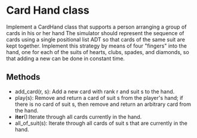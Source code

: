 # Card Hand class
Implement a CardHand class that supports a person arranging a group of cards in his or her hand
The simulator should represent the sequence of cards using a single positional list ADT so that
cards of the same suit are kept together. Implement this strategy by means of four "fingers" into
the hand, one for each of the suits of hearts, clubs, spades, and diamonds, so that adding a new
can be done in constant time.

## Methods
* add_card(r, s): Add a new card with rank r and suit s to the hand.
* play(s): Remove and return a card of suit s from the player's hand; if there is no card of suit
s, then remove and return an arbitrary card from the hand.
* __iter__():Iterate through all cards currently in the hand.
* all_of_suit(s): Iterate through all cards of suit s that are currently in the hand.
                          
